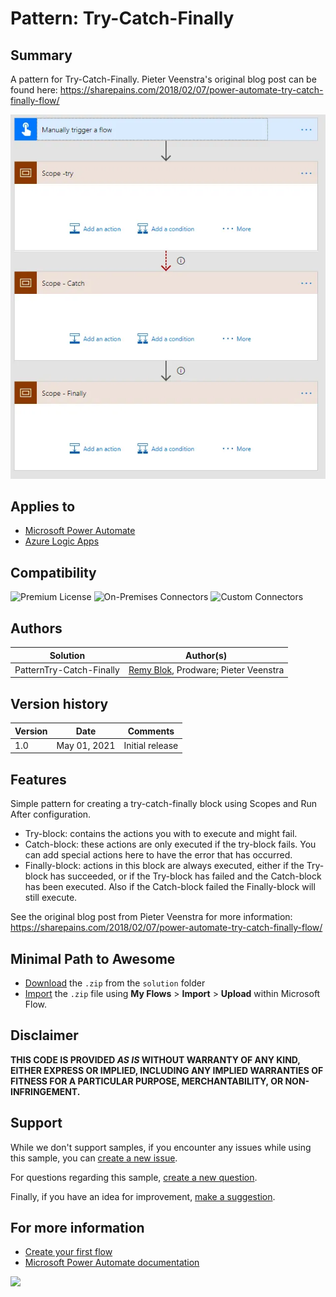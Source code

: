 # Pattern: Try-Catch-Finally


## Summary

A pattern for Try-Catch-Finally. Pieter Veenstra's original blog post can be found here: https://sharepains.com/2018/02/07/power-automate-try-catch-finally-flow/

![picture of the flow](assets/flow.webp)

## Applies to

* [Microsoft Power Automate](https://docs.microsoft.com/power-automate)
* [Azure Logic Apps](https://docs.microsoft.com/azure/logic-apps/logic-apps-overview)

## Compatibility

![Premium License](https://img.shields.io/badge/Premium%20License-Not%20Required-green.svg "Premium license not required")
![On-Premises Connectors](https://img.shields.io/badge/On--Premises%20Connectors-No-green.svg "Does not use on-premise connectors")
![Custom Connectors](https://img.shields.io/badge/Custom%20Connectors-Not%20Required-green.svg "Does not use custom connectors")

## Authors

Solution|Author(s)
--------|---------
PatternTry-Catch-Finally | [Remy Blok](https://github.com/remyblok), Prodware; Pieter Veenstra

## Version history

Version|Date|Comments
-------|----|--------
1.0|May 01, 2021|Initial release

## Features

Simple pattern for creating a try-catch-finally block using Scopes and Run After configuration.

* Try-block: contains the actions you with to execute and might fail. 
* Catch-block: these actions are only executed if the try-block fails. You can add special actions here to have the error that has occurred.
* Finally-block: actions in this block are always executed, either if the Try-block has succeeded, or if the Try-block has failed and the Catch-block has been executed. Also if the Catch-block failed the Finally-block will still execute.

See the original blog post from Pieter Veenstra for more information: https://sharepains.com/2018/02/07/power-automate-try-catch-finally-flow/

## Minimal Path to Awesome

* [Download](solution/PatternTry-Catch-Finally.zip) the `.zip` from the `solution` folder
* [Import](https://flow.microsoft.com/en-us/blog/import-export-bap-packages/) the `.zip` file using **My Flows** > **Import** > **Upload** within Microsoft Flow.

## Disclaimer

**THIS CODE IS PROVIDED *AS IS* WITHOUT WARRANTY OF ANY KIND, EITHER EXPRESS OR IMPLIED, INCLUDING ANY IMPLIED WARRANTIES OF FITNESS FOR A PARTICULAR PURPOSE, MERCHANTABILITY, OR NON-INFRINGEMENT.**


## Support

While we don't support samples, if you encounter any issues while using this sample, you can [create a new issue](https://github.com/pnp/powerautomate-samples/issues/new?assignees=&labels=Needs%3A+Triage+%3Amag%3A%2Ctype%3Abug-suspected&template=bug-report.yml&sample=Try-Catch-Finally&authors=@remyblok&title=Try-Catch-Finally%20-%20).

For questions regarding this sample, [create a new question](https://github.com/pnp/powerautomate-samples/issues/new?assignees=&labels=Needs%3A+Triage+%3Amag%3A%2Ctype%3Abug-suspected&template=question.yml&sample=Try-Catch-Finally&authors=@remyblok&title=Try-Catch-Finally%20-%20).

Finally, if you have an idea for improvement, [make a suggestion](https://github.com/pnp/powerautomate-samples/issues/new?assignees=&labels=Needs%3A+Triage+%3Amag%3A%2Ctype%3Abug-suspected&template=suggestion.yml&sample=Try-Catch-Finally&authors=@remyblok&title=Try-Catch-Finally%20-%20).

## For more information

- [Create your first flow](https://docs.microsoft.com/en-us/power-automate/getting-started#create-your-first-flow)
- [Microsoft Power Automate documentation](https://docs.microsoft.com/en-us/power-automate/)

<img src="https://telemetry.sharepointpnp.com/powerautomate-samples/samples/Try-Catch-Finally" />
